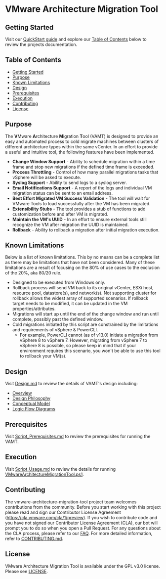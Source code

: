 # VMware Architecture Migration Tool

## Getting Started

Visit our [QuickStart guide](./wiki/QuickStartGuide.md) and explore
our [Table of Contents](#table-of-contents) below to review the projects documentation. 

## Table of Contents

- [Getting Started](#getting-started)
- [Purpose](#purpose)
- [Known Limitations](#known-limitations)
- [Design](#design)
- [Prerequisites](#prerequisites)
- [Execution](#execution)
- [Contributing](#contributing)
- [License](#license)

## Purpose 

The **V**Mware **A**rchitecture **M**igration **T**ool (VAMT) is designed to provide an easy and automated process to cold migrate machines between clusters of different architecture types within the same vCenter. In an effort to provide a useful and intuitive tool, the following features have been implemented.

 - **Change Window Support** - Ability to schedule migration within a time frame and stop new migrations if the defined time frame is exceeded.
 - **Process Throttling** - Control of how many parallel migrations tasks that vSphere will be asked to execute.
 - **Syslog Support** - Ability to send logs to a syslog server.
 - **Email Notifications Support** - A report of the logs and individual VM migration status can be sent to an email address.
 - **Best Effort Migrated VM Success Validation** - The tool will wait for VMware Tools to load successfully after the VM has been migrated.
 - **Extensibility Stubs** - The tool provides a stub of functions to add customization before and after VM is migrated.
 - **Maintain the VM's UUID** - In an effort to ensure external tools still recognize the VM after migration the UUID is maintained.
 - **Rollback** - Ability to rollback a migration after initial migration execution.
 
## Known Limitations

Below is a list of known limitations. This by no means can be a complete list as there may be limitations that have not been considered.  Many of these limitations are a result of focusing on the 80% of use cases to the exclusion of the 20%, aka 80/20 rule.

- Designed to be executed from Windows only.
- Rollback process will send VM back to its original vCenter, ESXi host, resource pool, datastore(s), and network(s). Not supporting cluster for rollback allows the widest array of supported scenarios. If rollback target needs to be modified, it can be updated in the VM properties/attributes.    
- Migrations will start up until the end of the change window and run until complete, possibly past the defined window.
- Cold migrations initiated by this script are constrained by the limitations and requirements of vSphere & PowerCLI.
    - For example, PowerCLI cannot (as of v13.0) initiate a migration from vSphere 8 to vSphere 7. However, migrating from vSphere 7 to vSphere 8 is possible, so please keep in mind that if your environment requires this scenario, you won't be able to use this tool to rollback your VM(s).

## Design

Visit [Design.md](./wiki/Design.md) to review the details of VAMT's design including:
- [Overview](./wiki/Design.md#overview)
- [Design Philosophy](./wiki/Design.md#philosophy)
- [Conceptual Model](./wiki/Design.md#conceptual-model)
- [Logic Flow Diagrams](./wiki/Design.md#logic-flow-diagrams)

## Prerequisites

Visit [Script_Prerequisites.md](./wiki/Script_Prerequisites.md) to review the prerequisites for running the VAMT.

## Execution

Visit [Script_Usage.md](./wiki/Script_Usage.md) to review the details for running [VMwareArchitectureMigrationTool.ps1](VMwareArchitectureMigrationTool.ps1).

## Contributing

The vmware-architecture-migration-tool project team welcomes contributions from the community. Before you start working with this project please read and sign our Contributor License Agreement (https://cla.vmware.com/cla/1/preview). If you wish to contribute code and you have not signed our Contributor License Agreement (CLA), our bot will prompt you to do so when you open a Pull Request. For any questions about the CLA process, please refer to our [FAQ](https://cla.vmware.com/faq). For more detailed information, refer to [CONTRIBUTING.md](CONTRIBUTING.md).

## License

VMware Architecture Migration Tool is available under the GPL v3.0 license. Please see [LICENSE](LICENSE).